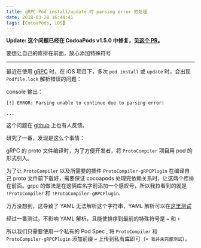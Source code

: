 ```yaml
---
title: gRPC Pod install/update 时 parsing error 的处理
date: 2018-03-28 16:44:41
tags: [CocoaPods, iOS]
---
```


 **Update: 这个问题已经在 CodoaPods v1.5.0 中修复，见[这个 PR](https://github.com/CocoaPods/Core/pull/438)。**
 
 要想让自己的库排在前面，放心添加特殊符号

---------

最近在使用 [gRPC](https://grpc.io) 时，在 iOS 项目下，多次 `pod install` 或 `update` 时，会出现 `Podfile.lock` 解析错误的问题：

console 输出：

```
[!] ERROR: Parsing unable to continue due to parsing error:

...

```

这个问题在 [github](https://github.com/grpc/grpc/issues/12172) 上也有人反馈。

研究了一番，发现是这么个事情：

gRPC 的 proto 文件编译时，为了方便开发者，将 `ProtoCompiler` 项目用 pod 的形式引入。

为了让 `ProtoCompiler` 以及所需要的插件 `ProtoCompiler-gRPCPlugin` 在编译自己 proto 文件前下载好，需要保证 cocoapods 处理完依赖关系时，让这两个库排在前面。grpc 的做法是在这俩库名字前添加一个感叹号，所以我拉看到的就是 `!ProtoCompiler` 和 `!ProtoCompiler-gRPCPlugin`.

万万没想到，这导致了 YAML 无法解析这个字符串，YAML 解析可以在[这里测试](http://www.yamllint.com)

经过一番测试，不影响 YAML 解析，且能使排序到最前的特殊符号是 `=` 和 `+`

所以我们只需要使用一个私有的 Pod Spec , 将 `ProtoCompiler` 和 `ProtoCompiler-gRPCPlugin` 添加前缀 `=` 上传到私有库即可（`+ 我并未完整测试`）。



